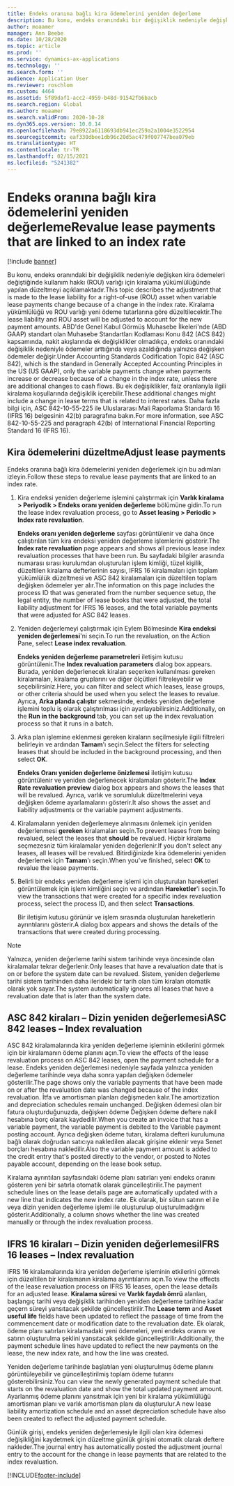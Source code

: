 ```yaml
---
title: Endeks oranına bağlı kira ödemelerini yeniden değerleme
description: Bu konu, endeks oranındaki bir değişiklik nedeniyle değişken kira ödemeleri değiştiğinde, kullanım hakkı (ROU) varlığı için kiralama yükümlülüğünde yapılan düzeltmeyi açıklamaktadır.
author: moaamer
manager: Ann Beebe
ms.date: 10/28/2020
ms.topic: article
ms.prod: ''
ms.service: dynamics-ax-applications
ms.technology: ''
ms.search.form: ''
audience: Application User
ms.reviewer: roschlom
ms.custom: 4464
ms.assetid: 5f89daf1-acc2-4959-b48d-91542fb6bacb
ms.search.region: Global
ms.author: moaamer
ms.search.validFrom: 2020-10-28
ms.dyn365.ops.version: 10.0.14
ms.openlocfilehash: 79e8922a6118693db941ec259a2a1004e3522954
ms.sourcegitcommit: eaf330dbee1db96c20d5ac479f007747bea079eb
ms.translationtype: HT
ms.contentlocale: tr-TR
ms.lasthandoff: 02/15/2021
ms.locfileid: "5241382"
---
```

# <a name="revalue-lease-payments-that-are-linked-to-an-index-rate"></a><span data-ttu-id="343fa-103">Endeks oranına bağlı kira ödemelerini yeniden değerleme</span><span class="sxs-lookup"><span data-stu-id="343fa-103">Revalue lease payments that are linked to an index rate</span></span>

[!include [banner](../includes/banner.md)]

<span data-ttu-id="343fa-104">Bu konu, endeks oranındaki bir değişiklik nedeniyle değişken kira ödemeleri değiştiğinde kullanım hakkı (ROU) varlığı için kiralama yükümlülüğünde yapılan düzeltmeyi açıklamaktadır.</span><span class="sxs-lookup"><span data-stu-id="343fa-104">This topic describes the adjustment that is made to the lease liability for a right-of-use (ROU) asset when variable lease payments change because of a change in the index rate.</span></span> <span data-ttu-id="343fa-105">Kiralama yükümlülüğü ve ROU varlığı yeni ödeme tutarlarına göre düzeltilecektir.</span><span class="sxs-lookup"><span data-stu-id="343fa-105">The lease liability and ROU asset will be adjusted to account for the new payment amounts.</span></span> <span data-ttu-id="343fa-106">ABD'de Genel Kabul Görmüş Muhasebe İlkeleri'nde (ABD GAAP) standart olan Muhasebe Standartları Kodlaması Konu 842 (ACS 842) kapsamında, nakit akışlarında ek değişiklikler olmadıkça, endeks oranındaki değişiklik nedeniyle ödemeler arttığında veya azaldığında yalnızca değişken ödemeler değişir.</span><span class="sxs-lookup"><span data-stu-id="343fa-106">Under Accounting Standards Codification Topic 842 (ASC 842), which is the standard in Generally Accepted Accounting Principles in the US (US GAAP), only the variable payments change when payments increase or decrease because of a change in the index rate, unless there are additional changes to cash flows.</span></span> <span data-ttu-id="343fa-107">Bu ek değişiklikler, faiz oranlarıyla ilgili kiralama koşullarında değişiklik içerebilir.</span><span class="sxs-lookup"><span data-stu-id="343fa-107">These additional changes might include a change in lease terms that is related to interest rates.</span></span> <span data-ttu-id="343fa-108">Daha fazla bilgi için, ASC 842-10-55-225 ile Uluslararası Mali Raporlama Standardı 16 (IFRS 16) belgesinin 42(b) paragrafına bakın.</span><span class="sxs-lookup"><span data-stu-id="343fa-108">For more information, see ASC 842-10-55-225 and paragraph 42(b) of International Financial Reporting Standard 16 (IFRS 16).</span></span>

## <a name="adjust-lease-payments"></a><span data-ttu-id="343fa-109">Kira ödemelerini düzeltme</span><span class="sxs-lookup"><span data-stu-id="343fa-109">Adjust lease payments</span></span>

<span data-ttu-id="343fa-110">Endeks oranına bağlı kira ödemelerini yeniden değerlemek için bu adımları izleyin.</span><span class="sxs-lookup"><span data-stu-id="343fa-110">Follow these steps to revalue lease payments that are linked to an index rate.</span></span>

1. <span data-ttu-id="343fa-111">Kira endeksi yeniden değerleme işlemini çalıştırmak için **Varlık kiralama \> Periyodik \> Endeks oranı yeniden değerleme** bölümüne gidin.</span><span class="sxs-lookup"><span data-stu-id="343fa-111">To run the lease index revaluation process, go to **Asset leasing \> Periodic \> Index rate revaluation**.</span></span>

    <span data-ttu-id="343fa-112">**Endeks oranı yeniden değerleme** sayfası görüntülenir ve daha önce çalıştırılan tüm kira endeksi yeniden değerleme işlemlerini gösterir.</span><span class="sxs-lookup"><span data-stu-id="343fa-112">The **Index rate revaluation** page appears and shows all previous lease index revaluation processes that have been run.</span></span> <span data-ttu-id="343fa-113">Bu sayfadaki bilgiler arasında numarası sırası kurulumdan oluşturulan işlem kimliği, tüzel kişilik, düzeltilen kiralama defterlerinin sayısı, IFRS 16 kiralamaları için toplam yükümlülük düzeltmesi ve ASC 842 kiralamaları için düzeltilen toplam değişken ödemeler yer alır.</span><span class="sxs-lookup"><span data-stu-id="343fa-113">The information on this page includes the process ID that was generated from the number sequence setup, the legal entity, the number of lease books that were adjusted, the total liability adjustment for IFRS 16 leases, and the total variable payments that were adjusted for ASC 842 leases.</span></span>

2. <span data-ttu-id="343fa-114">Yeniden değerlemeyi çalıştırmak için Eylem Bölmesinde **Kira endeksi yeniden değerlemesi**'ni seçin.</span><span class="sxs-lookup"><span data-stu-id="343fa-114">To run the revaluation, on the Action Pane, select **Lease index revaluation**.</span></span>

    <span data-ttu-id="343fa-115">**Endeks yeniden değerleme parametreleri** iletişim kutusu görüntülenir.</span><span class="sxs-lookup"><span data-stu-id="343fa-115">The **Index revaluation parameters** dialog box appears.</span></span> <span data-ttu-id="343fa-116">Burada, yeniden değerlenecek kiraları seçerken kullanılması gereken kiralamaları, kiralama gruplarını ve diğer ölçütleri filtreleyebilir ve seçebilirsiniz.</span><span class="sxs-lookup"><span data-stu-id="343fa-116">Here, you can filter and select which leases, lease groups, or other criteria should be used when you select the leases to revalue.</span></span> <span data-ttu-id="343fa-117">Ayrıca, **Arka planda çalıştır** sekmesinde, endeks yeniden değerleme işlemini toplu iş olarak çalıştırılması için ayarlayabilirsiniz.</span><span class="sxs-lookup"><span data-stu-id="343fa-117">Additionally, on the **Run in the background** tab, you can set up the index revaluation process so that it runs in a batch.</span></span>

4. <span data-ttu-id="343fa-118">Arka plan işlemine eklenmesi gereken kiraların seçilmesiyle ilgili filtreleri belirleyin ve ardından **Tamam**'ı seçin.</span><span class="sxs-lookup"><span data-stu-id="343fa-118">Select the filters for selecting leases that should be included in the background processing, and then select **OK**.</span></span>

    <span data-ttu-id="343fa-119">**Endeks Oranı yeniden değerleme önizlemesi** iletişim kutusu görüntülenir ve yeniden değerlenecek kiralamaları gösterir.</span><span class="sxs-lookup"><span data-stu-id="343fa-119">The **Index Rate revaluation preview** dialog box appears and shows the leases that will be revalued.</span></span> <span data-ttu-id="343fa-120">Ayrıca, varlık ve sorumluluk düzeltmelerini veya değişken ödeme ayarlamalarını gösterir.</span><span class="sxs-lookup"><span data-stu-id="343fa-120">It also shows the asset and liability adjustments or the variable payment adjustments.</span></span>
    
5. <span data-ttu-id="343fa-121">Kiralamaların yeniden değerlemeye alınmasını önlemek için yeniden değerlenmesi **gereken** kiralamaları seçin.</span><span class="sxs-lookup"><span data-stu-id="343fa-121">To prevent leases from being revalued, select the leases that **should** be revalued.</span></span> <span data-ttu-id="343fa-122">Hiçbir kiralama seçmezesniz tüm kiralamalar yeniden değerlenir.</span><span class="sxs-lookup"><span data-stu-id="343fa-122">If you don't select any leases, all leases will be revalued.</span></span> <span data-ttu-id="343fa-123">Bitirdiğinizde kira ödemelerini yeniden değerlemek için **Tamam**'ı seçin.</span><span class="sxs-lookup"><span data-stu-id="343fa-123">When you've finished, select **OK** to revalue the lease payments.</span></span>
6. <span data-ttu-id="343fa-124">Belirli bir endeks yeniden değerleme işlemi için oluşturulan hareketleri görüntülemek için işlem kimliğini seçin ve ardından **Hareketler**'i seçin.</span><span class="sxs-lookup"><span data-stu-id="343fa-124">To view the transactions that were created for a specific index revaluation process, select the process ID, and then select **Transactions**.</span></span>

    <span data-ttu-id="343fa-125">Bir iletişim kutusu görünür ve işlem sırasında oluşturulan hareketlerin ayrıntılarını gösterir.</span><span class="sxs-lookup"><span data-stu-id="343fa-125">A dialog box appears and shows the details of the transactions that were created during processing.</span></span>

> [!NOTE]
> <span data-ttu-id="343fa-126">Yalnızca, yeniden değerleme tarihi sistem tarihinde veya öncesinde olan kiralamalar tekrar değerlenir.</span><span class="sxs-lookup"><span data-stu-id="343fa-126">Only leases that have a revaluation date that is on or before the system date can be revalued.</span></span> <span data-ttu-id="343fa-127">Sistem, yeniden değerleme tarihi sistem tarihinden daha ilerideki bir tarih olan tüm kiraları otomatik olarak yok sayar.</span><span class="sxs-lookup"><span data-stu-id="343fa-127">The system automatically ignores all leases that have a revaluation date that is later than the system date.</span></span>

## <a name="asc-842-leases--index-revaluation"></a><span data-ttu-id="343fa-128">ASC 842 kiraları – Dizin yeniden değerlemesi</span><span class="sxs-lookup"><span data-stu-id="343fa-128">ASC 842 leases – Index revaluation</span></span>

<span data-ttu-id="343fa-129">ASC 842 kiralamalarında kira yeniden değerleme işleminin etkilerini görmek için bir kiralamanın ödeme planını açın.</span><span class="sxs-lookup"><span data-stu-id="343fa-129">To view the effects of the lease revaluation process on ASC 842 leases, open the payment schedule for a lease.</span></span> <span data-ttu-id="343fa-130">Endeks yeniden değerlemesi nedeniyle sayfada yalnızca yeniden değerleme tarihinde veya daha sonra yapılan değişken ödemeler gösterilir.</span><span class="sxs-lookup"><span data-stu-id="343fa-130">The page shows only the variable payments that have been made on or after the revaluation date was changed because of the index revaluation.</span></span> <span data-ttu-id="343fa-131">İtfa ve amortisman planları değişmeden kalır.</span><span class="sxs-lookup"><span data-stu-id="343fa-131">The amortization and depreciation schedules remain unchanged.</span></span> <span data-ttu-id="343fa-132">Değişken ödemesi olan bir fatura oluşturduğunuzda, değişken ödeme Değişken ödeme deftere nakil hesabına borç olarak kaydedilir.</span><span class="sxs-lookup"><span data-stu-id="343fa-132">When you create an invoice that has a variable payment, the variable payment is debited to the Variable payment posting account.</span></span> <span data-ttu-id="343fa-133">Ayrıca değişken ödeme tutarı, kiralama defteri kurulumuna bağlı olarak doğrudan satıcıya nakledilen alacak girişine eklenir veya Senet borçları hesabına nakledilir.</span><span class="sxs-lookup"><span data-stu-id="343fa-133">Also the variable payment amount is added to the credit entry that's posted directly to the vendor, or posted to Notes payable account, depending on the lease book setup.</span></span>

<span data-ttu-id="343fa-134">Kiralama ayrıntıları sayfasındaki ödeme planı satırları yeni endeks oranını gösteren yeni bir satırla otomatik olarak güncelleştirilir.</span><span class="sxs-lookup"><span data-stu-id="343fa-134">The payment schedule lines on the lease details page are automatically updated with a new line that indicates the new index rate.</span></span> <span data-ttu-id="343fa-135">Ek olarak, bir sütun satırın el ile veya dizin yeniden değerleme işlemi ile oluşturulup oluşturulmadığını gösterir.</span><span class="sxs-lookup"><span data-stu-id="343fa-135">Additionally, a column shows whether the line was created manually or through the index revaluation process.</span></span>

## <a name="ifrs-16-leases--index-revaluation"></a><span data-ttu-id="343fa-136">IFRS 16 kiraları – Dizin yeniden değerlemesi</span><span class="sxs-lookup"><span data-stu-id="343fa-136">IFRS 16 leases – Index revaluation</span></span>

<span data-ttu-id="343fa-137">IFRS 16 kiralamalarında kira yeniden değerleme işleminin etkilerini görmek için düzeltilen bir kiralamanın kiralama ayrıntılarını açın.</span><span class="sxs-lookup"><span data-stu-id="343fa-137">To view the effects of the lease revaluation process on IFRS 16 leases, open the lease details for an adjusted lease.</span></span> <span data-ttu-id="343fa-138">**Kiralama süresi** ve **Varlık faydalı ömrü** alanları, başlangıç tarihi veya değişiklik tarihinden yeniden değerleme tarihine kadar geçern süreyi yansıtacak şekilde güncelleştirilir.</span><span class="sxs-lookup"><span data-stu-id="343fa-138">The **Lease term** and **Asset useful life** fields have been updated to reflect the passage of time from the commencement date or modification date to the revaluation date.</span></span> <span data-ttu-id="343fa-139">Ek olarak, ödeme planı satırları kiralamadaki yeni ödemeleri, yeni endeks oranını ve satırın oluşturulma şeklini yansıtacak şekilde güncelleştirilir.</span><span class="sxs-lookup"><span data-stu-id="343fa-139">Additionally, the payment schedule lines have updated to reflect the new payments on the lease, the new index rate, and how the line was created.</span></span>

<span data-ttu-id="343fa-140">Yeniden değerleme tarihinde başlatılan yeni oluşturulmuş ödeme planını görüntüleyebilir ve güncelleştirilmiş toplam ödeme tutarını gösterebilirsiniz.</span><span class="sxs-lookup"><span data-stu-id="343fa-140">You can view the newly generated payment schedule that starts on the revaluation date and show the total updated payment amount.</span></span> <span data-ttu-id="343fa-141">Ayarlanmış ödeme planını yansıtmak için yeni bir kiralama yükümlülüğü amortisman planı ve varlık amortisman planı da oluşturulur.</span><span class="sxs-lookup"><span data-stu-id="343fa-141">A new lease liability amortization schedule and an asset depreciation schedule have also been created to reflect the adjusted payment schedule.</span></span>

<span data-ttu-id="343fa-142">Günlük girişi, endeks yeniden değerlemesiyle ilgili olan kira ödemesi değişikliğini kaydetmek için düzeltme günlük girişini otomatik olarak deftere nakleder.</span><span class="sxs-lookup"><span data-stu-id="343fa-142">The journal entry has automatically posted the adjustment journal entry to the account for the change in lease payments that are related to the index revaluation.</span></span>


[!INCLUDE[footer-include](../../includes/footer-banner.md)]